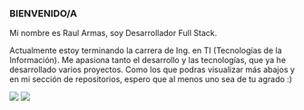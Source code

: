 ### BIENVENIDO/A

<p>Mi nombre es Raul Armas, soy Desarrollador Full Stack.</p>

<p>Actualmente estoy terminando la carrera de Ing. en TI (Tecnologías de la Información). Me apasiona tanto el desarrollo y las tecnologías, que ya he desarrollado varios proyectos. Como los que podras visualizar más abajos y en mi sección de repositorios, espero que al menos uno sea de tu agrado :)</p>
<div>
  <img src="https://github-readme-stats.vercel.app/api?username=raul4rmas&show_icons=true&theme=tokyonight" /> 
  <img src="https://github-readme-stats.vercel.app/api/top-langs/?username=raul4rmas&layout=compact&show_icons=true&theme=tokyonight" />
</div>
